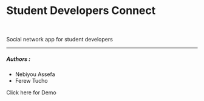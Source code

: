 <h1>Student Developers Connect</h1>
<br>
<p>Social network app for student developers</p>
<hr>
<h5>Authors :</h5>
<ul>
<li>Nebiyou Assefa</li>
<li>Ferew Tucho</li>
</ul>
<p>Click here for Demo</p>
